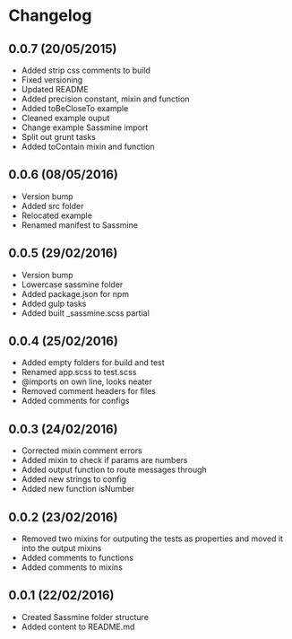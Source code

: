 # Changelog

## 0.0.7 (20/05/2015)
 - Added strip css comments to build
 - Fixed versioning 
 - Updated README
 - Added precision constant, mixin and function
 - Added toBeCloseTo example
 - Cleaned example ouput
 - Change example Sassmine import
 - Split out grunt tasks
 - Added toContain mixin and function

## 0.0.6 (08/05/2016)
 - Version bump
 - Added src folder
 - Relocated example
 - Renamed manifest to Sassmine

## 0.0.5 (29/02/2016)
 - Version bump
 - Lowercase sassmine folder
 - Added package.json for npm
 - Added gulp tasks
 - Added built _sassmine.scss partial

## 0.0.4 (25/02/2016)
 - Added empty folders for build and test
 - Renamed app.scss to test.scss
 - @imports on own line, looks neater
 - Removed comment headers for files 
 - Added comments for configs

## 0.0.3 (24/02/2016)
 - Corrected mixin comment errors
 - Added mixin to check if params are numbers
 - Added output function to route messages through
 - Added new strings to config
 - Added new function isNumber

## 0.0.2 (23/02/2016)
 - Removed two mixins for outputing the tests as properties and moved it into the output mixins 
 - Added comments to functions
 - Added comments to mixins

## 0.0.1 (22/02/2016)
 - Created Sassmine folder structure
 - Added content to README.md
 
